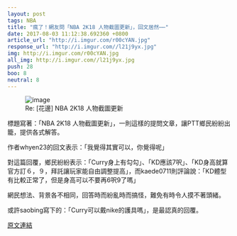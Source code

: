 ```yaml
---
layout: post
tags: NBA
title: "瘋了！網友問「NBA 2K18 人物截圖更新」，回文居然⋯⋯"
date: 2017-08-03 11:12:38.692360 +0800
article_url: "http://i.imgur.com/r00cYAN.jpg"
response_url: "http://i.imgur.com//l21j9yx.jpg"
img: http://i.imgur.com/r00cYAN.jpg
all_img: http://i.imgur.com//l21j9yx.jpg
push: 28
boo: 8
neutral: 8
---
```


<figure>
<img src="http://i.imgur.com/r00cYAN.jpg" alt="image">
<figcaption>
Re: [花邊] NBA 2K18 人物截圖更新
</figcaption>
</figure>



標題寫著：「NBA 2K18 人物截圖更新」，一則這樣的提問文章，讓PTT鄉民紛紛出籠，提供各式解答。

作者whyen23的回文表示：「我覺得其實可以，你覺得呢」

對這篇回覆，鄉民紛紛表示：「Curry身上有勾勾」、「KD應該7呎」、「KD身高就算官方訂６，９，拜託讓玩家能自由調整提高」，而kaede0711則評論說：「KD體型有比較正常了，但是身高可以不要再6呎9了嗎」

網民想法、背景各不相同，回答時而紛亂時而搞怪，難免有時令人摸不著頭緒。

或許saobing寫下的：「Curry可以戴nike的護具嗎」，是最認真的回覆。

<a href = "https://www.ptt.cc/bbs/NBA/M.1501558283.A.D06.html">原文連結</a>


